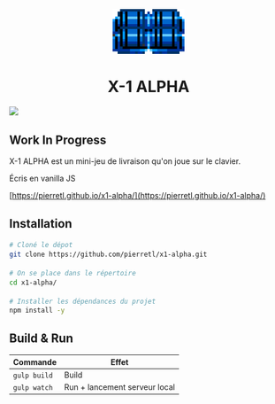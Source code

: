 <div align="center">
    <img src="_media/logo.svg" alt="X-1 ALPHA" width="130"/>
    <br/>
    <h1>X-1 ALPHA</h1>  
</div>

![](https://github.com/pierretl/x1-alpha/actions/workflows/npm-gulp.yml/badge.svg)

## Work In Progress

X-1 ALPHA est un mini-jeu de livraison qu'on joue sur le clavier.

Écris en vanilla JS


[https://pierretl.github.io/x1-alpha/](https://pierretl.github.io/x1-alpha/)

## Installation

```bash
# Cloné le dépot
git clone https://github.com/pierretl/x1-alpha.git

# On se place dans le répertoire
cd x1-alpha/

# Installer les dépendances du projet
npm install -y
```

## Build & Run

|Commande|Effet|
|--------|-----|
|`gulp build`|Build|
|`gulp watch`|Run + lancement serveur local|